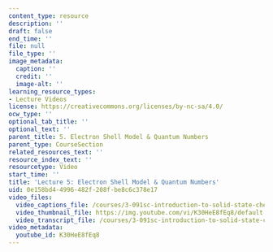 ```yaml
---
content_type: resource
description: ''
draft: false
end_time: ''
file: null
file_type: ''
image_metadata:
  caption: ''
  credit: ''
  image-alt: ''
learning_resource_types:
- Lecture Videos
license: https://creativecommons.org/licenses/by-nc-sa/4.0/
ocw_type: ''
optional_tab_title: ''
optional_text: ''
parent_title: 5. Electron Shell Model & Quantum Numbers
parent_type: CourseSection
related_resources_text: ''
resource_index_text: ''
resourcetype: Video
start_time: ''
title: 'Lecture 5: Electron Shell Model & Quantum Numbers'
uid: 0e158bd4-4996-482f-208f-be8c6c378e17
video_files:
  video_captions_file: /courses/3-091sc-introduction-to-solid-state-chemistry-fall-2010/e124640c8fef5483adfae936fc7c5b86_K30HeE8fEq8.vtt
  video_thumbnail_file: https://img.youtube.com/vi/K30HeE8fEq8/default.jpg
  video_transcript_file: /courses/3-091sc-introduction-to-solid-state-chemistry-fall-2010/e47710958dc2f11face2bae5d37a78c8_K30HeE8fEq8.pdf
video_metadata:
  youtube_id: K30HeE8fEq8
---
```

